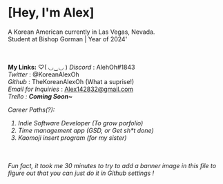 # <b>[Hey, I'm Alex]</b>
<!-- // Introduction-->
A Korean American currently in Las Vegas, Nevada.<br>Student at Bishop Gorman | Year of 2024' 
<!-- // Connections & Info-->
<br><br>
<b>My Links:</b> ♡( ◡‿◡ )
<i>Discord</i> : AlehOh#1843<br>
<i>Twitter</i> : @KoreanAlexOh<br>
<i>Github</i> : TheKoreanAlexOh (What a suprise!)<br>
<i>Email for Inquiries</i> : Alex142832@gmail.com<br>
<i>Trello <i> : <i><b>Coming Soon~</b>

Career Paths(?):<br>
1) Indie Software Developer (To grow porfolio)<br>
2) <i>Time management app (GSD, or Get sh*t done)</i><br>
3) <i>Kaomoji insert program (for my sister)</i>

<br><br>
Fun fact, it took me 30 minutes to try to add a banner image in this file to figure out that you can just do it in Github settings ! 

